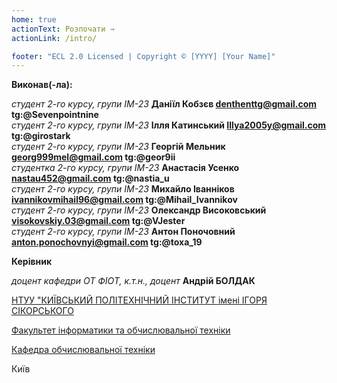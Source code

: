 ```yaml
---
home: true
actionText: Розпочати →
actionLink: /intro/

footer: "ECL 2.0 Licensed | Copyright © [YYYY] [Your Name]"
---
```



**Виконав(-ла):** 

*студент 2-го курсу, групи ІМ-23*<span padding-right:5em></span> **Даніїл Кобзєв denthenttg@gmail.com tg:@Sevenpointnine** <br/>
*студент 2-го курсу, групи ІМ-23*<span padding-right:5em></span> **Ілля Катинський Illya2005y@gmail.com tg:@girostark** <br/>
*студент 2-го курсу, групи ІМ-23*<span padding-right:5em></span> **Георгій Мельник georg999mel@gmail.com tg:@geor9ii** <br/>
*студентка 2-го курсу, групи ІМ-23*<span padding-right:5em></span> **Анастасія Усенко nastau452@gmail.com tg:@nastia_u** <br/>
*студент 2-го курсу, групи ІМ-23*<span padding-right:5em></span> **Михайло Іванніков ivannikovmihail96@gmail.com tg:@Mihail_Ivannikov** <br/>
*студент 2-го курсу, групи ІМ-23*<span padding-right:5em></span> **Олександр Високовський visokovskiy.03@gmail.com tg:@VJester** <br/>
*студент 2-го курсу, групи ІМ-23*<span padding-right:5em></span> **Антон Поночовний anton.ponochovnyi@gmail.com tg:@toxa_19** <br/>


**Керівник**

*доцент кафедри ОТ ФІОТ, к.т.н., доцент*<span padding-right:5em></span> **Андрій БОЛДАК** 

[НТУУ "КИЇВСЬКИЙ ПОЛІТЕХНІЧНИЙ ІНСТИТУТ імені ІГОРЯ СІКОРСЬКОГО](https://kpi.ua/)

[Факультет інформатики та обчислювальної техніки](https://fiot.kpi.ua/)

[Кафедра обчислювальної техніки](https://comsys.kpi.ua/)

Київ
